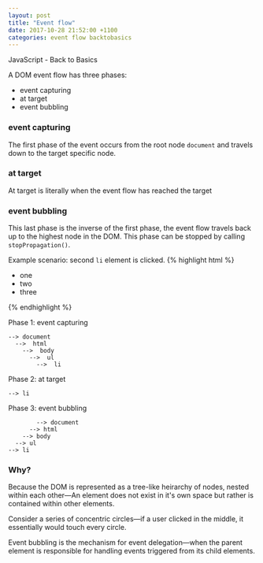 ```yaml
---
layout: post
title: "Event flow"
date: 2017-10-28 21:52:00 +1100
categories: event flow backtobasics
---
```


JavaScript - Back to Basics

A DOM event flow has three phases:

  * event capturing
  * at target
  * event bubbling

### event capturing
The first phase of the event occurs from the root node `document` and travels down to the target specific node.

### at target
At target is literally when the event flow has reached the target

### event bubbling
This last phase is the inverse of the first phase, the event flow travels back up to the highest node in the DOM. This phase can be stopped by calling `stopPropagation()`.

Example scenario: second `li` element is clicked.
{% highlight html %}
  <ul>
    <li>one</li>
    <li onclick="function() { console.log('hello') }">two</li>
    <li>three</li>
  </ul>
{% endhighlight %}


Phase 1: event capturing
```
--> document
  -->  html
    -->  body
      -->  ul
        -->  li
```

Phase 2: at target
```
--> li
```

Phase 3: event bubbling
```
        --> document
      --> html
    --> body
  --> ul
--> li
```

### Why?

Because the DOM is represented as a tree-like heirarchy of nodes, nested within each other&mdash;An element does not exist in it's own space but rather is contained within other elements.

Consider a series of concentric circles&mdash;if a user clicked in the middle, it essentially would touch every circle.

Event bubbling is the mechanism for event delegation&mdash;when the parent element is responsible for handling events triggered from its child elements.